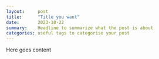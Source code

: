 ```yaml
---
layout:     post
title:      "Title you want"
date:       2023-10-22
summary:    Headline to summarize what the post is about
categories: useful tags to categorise your post
---
```


Here goes content